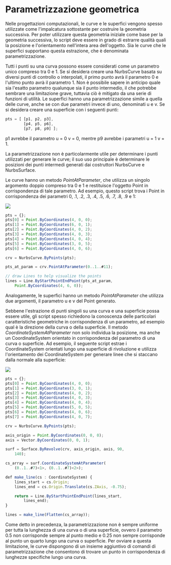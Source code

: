 # Parametrizzazione geometrica

Nelle progettazioni computazionali, le curve e le superfici vengono spesso utilizzate come l'impalcatura sottostante per costruire la geometria successiva. Per poter utilizzare questa geometria iniziale come base per la geometria successiva, lo script deve essere in grado di estrarre qualità quali la posizione e l'orientamento nell'intera area dell'oggetto. Sia le curve che le superfici supportano questa estrazione, che è denominata parametrizzazione.

Tutti i punti su una curva possono essere considerati come un parametro unico compreso tra 0 e 1. Se si desidera creare una NurbsCurve basata su diversi punti di controllo o interpolati, il primo punto avrà il parametro 0 e l'ultimo punto avrà il parametro 1. Non è possibile sapere in anticipo quale sia l'esatto parametro qualunque sia il punto intermedio, il che potrebbe sembrare una limitazione grave, tuttavia ciò è mitigato da una serie di funzioni di utilità. Le superfici hanno una parametrizzazione simile a quella delle curve, anche se con due parametri invece di uno, denominati u e v. Se si desidera creare una superficie con i seguenti punti:

```js
pts = [ [p1, p2, p3],
        [p4, p5, p6],
        [p7, p8, p9] ];
```

p1 avrebbe il parametro u = 0 v = 0, mentre p9 avrebbe i parametri u = 1 v = 1.

La parametrizzazione non è particolarmente utile per determinare i punti utilizzati per generare le curve; il suo uso principale è determinare le posizioni dei punti intermedi generati dai costruttori NurbsCurve e NurbsSurface.

Le curve hanno un metodo _PointAtParameter_, che utilizza un singolo argomento doppio compreso tra 0 e 1 e restituisce l'oggetto Point in corrispondenza di tale parametro. Ad esempio, questo script trova i Point in corrispondenza dei parametri 0, .1, .2, .3, .4, .5, .6, .7, .8, .9 e 1:

![](../images/8-2/7/GeometricParameterization\_01.png)

```js
pts = {};
pts[0] = Point.ByCoordinates(4, 0, 0);
pts[1] = Point.ByCoordinates(6, 0, 1);
pts[2] = Point.ByCoordinates(4, 0, 2);
pts[3] = Point.ByCoordinates(4, 0, 3);
pts[4] = Point.ByCoordinates(4, 0, 4);
pts[5] = Point.ByCoordinates(3, 0, 5);
pts[6] = Point.ByCoordinates(4, 0, 6);

crv = NurbsCurve.ByPoints(pts);

pts_at_param = crv.PointAtParameter(0..1..#11);

// draw Lines to help visualize the points
lines = Line.ByStartPointEndPoint(pts_at_param,
    Point.ByCoordinates(4, 6, 0));
```

Analogamente, le superfici hanno un metodo _PointAtParameter_ che utilizza due argomenti, il parametro u e v del Point generato.

Sebbene l'estrazione di punti singoli su una curva e una superficie possa essere utile, gli script spesso richiedono la conoscenza delle particolari caratteristiche geometriche in corrispondenza di un parametro, ad esempio qual è la direzione della curva o della superficie. Il metodo _CoordinateSystemAtParameter_ non solo individua la posizione, ma anche un CoordinateSystem orientato in corrispondenza del parametro di una curva o superficie. Ad esempio, il seguente script estrae i CoordinateSystem orientati lungo una superficie di rivoluzione e utilizza l'orientamento dei CoordinateSystem per generare linee che si staccano dalla normale alla superficie:

![](../images/8-2/7/GeometricParameterization\_02.png)

```js
pts = {};
pts[0] = Point.ByCoordinates(4, 0, 0);
pts[1] = Point.ByCoordinates(3, 0, 1);
pts[2] = Point.ByCoordinates(4, 0, 2);
pts[3] = Point.ByCoordinates(4, 0, 3);
pts[4] = Point.ByCoordinates(4, 0, 4);
pts[5] = Point.ByCoordinates(5, 0, 5);
pts[6] = Point.ByCoordinates(4, 0, 6);
pts[7] = Point.ByCoordinates(4, 0, 7);

crv = NurbsCurve.ByPoints(pts);

axis_origin = Point.ByCoordinates(0, 0, 0);
axis = Vector.ByCoordinates(0, 0, 1);

surf = Surface.ByRevolve(crv, axis_origin, axis, 90,
    140);

cs_array = surf.CoordinateSystemAtParameter(
    (0..1..#7)<1>, (0..1..#7)<2>);

def make_line(cs : CoordinateSystem) {
	lines_start = cs.Origin;
    lines_end = cs.Origin.Translate(cs.ZAxis, -0.75);

    return = Line.ByStartPointEndPoint(lines_start,
        lines_end);
}

lines = make_line(Flatten(cs_array));
```

Come detto in precedenza, la parametrizzazione non è sempre uniforme per tutta la lunghezza di una curva o di una superficie, ovvero il parametro 0.5 non corrisponde sempre al punto medio e 0.25 non sempre corrisponde al punto un quarto lungo una curva o superficie. Per ovviare a questa limitazione, le curve dispongono di un insieme aggiuntivo di comandi di parametrizzazione che consentono di trovare un punto in corrispondenza di lunghezze specifiche lungo una curva.
